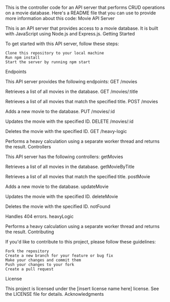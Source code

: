 This is the controller code for an API server that performs CRUD operations on a movie database. Here's a README file that you can use to provide more information about this code:
Movie API Server

This is an API server that provides access to a movie database. It is built with JavaScript using Node.js and Express.js.
Getting Started

To get started with this API server, follow these steps:

    Clone this repository to your local machine
    Run npm install
    Start the server by running npm start

Endpoints

This API server provides the following endpoints:
GET /movies

Retrieves a list of all movies in the database.
GET /movies/:title

Retrieves a list of all movies that match the specified title.
POST /movies

Adds a new movie to the database.
PUT /movies/:id

Updates the movie with the specified ID.
DELETE /movies/:id

Deletes the movie with the specified ID.
GET /heavy-logic

Performs a heavy calculation using a separate worker thread and returns the result.
Controllers

This API server has the following controllers:
getMovies

Retrieves a list of all movies in the database.
getMovieByTitle

Retrieves a list of all movies that match the specified title.
postMovie

Adds a new movie to the database.
updateMovie

Updates the movie with the specified ID.
deleteMovie

Deletes the movie with the specified ID.
notFound

Handles 404 errors.
heavyLogic

Performs a heavy calculation using a separate worker thread and returns the result.
Contributing

If you'd like to contribute to this project, please follow these guidelines:

    Fork the repository
    Create a new branch for your feature or bug fix
    Make your changes and commit them
    Push your changes to your fork
    Create a pull request

License

This project is licensed under the [insert license name here] license. See the LICENSE file for details.
Acknowledgments

